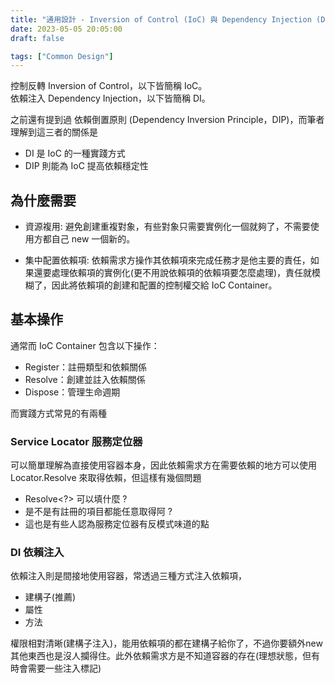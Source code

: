 ```yaml
---
title: "通用設計 - Inversion of Control (IoC) 與 Dependency Injection (DI)"
date: 2023-05-05 20:05:00
draft: false

tags: ["Common Design"]
---
```


控制反轉 Inversion of Control，以下皆簡稱 IoC。     
依賴注入 Dependency Injection，以下皆簡稱 DI。

之前還有提到過 依賴倒置原則 (Dependency Inversion Principle，DIP)，而筆者理解到這三者的關係是
- DI 是 IoC 的一種實踐方式
- DIP 則能為 IoC 提高依賴穩定性

## 為什麼需要

- 資源複用: 
避免創建重複對象，有些對象只需要實例化一個就夠了，不需要使用方都自己 new 一個新的。

- 集中配置依賴項:
依賴需求方操作其依賴項來完成任務才是他主要的責任，如果還要處理依賴項的實例化(更不用說依賴項的依賴項要怎麼處理)，責任就模糊了，因此將依賴項的創建和配置的控制權交給 IoC Container。

## 基本操作

通常而 IoC Container 包含以下操作：
- Register：註冊類型和依賴關係
- Resolve：創建並註入依賴關係
- Dispose：管理生命週期

而實踐方式常見的有兩種

###  Service Locator 服務定位器
可以簡單理解為直接使用容器本身，因此依賴需求方在需要依賴的地方可以使用 Locator.Resolve 來取得依賴，但這樣有幾個問題
- Resolve<?> 可以填什麼 ?
- 是不是有註冊的項目都能任意取得阿 ?
- 這也是有些人認為服務定位器有反模式味道的點

### DI 依賴注入
依賴注入則是間接地使用容器，常透過三種方式注入依賴項，
-  建構子(推薦)
-  屬性
-  方法

權限相對清晰(建構子注入)，能用依賴項的都在建構子給你了，不過你要額外new 其他東西也是沒人攔得住。此外依賴需求方是不知道容器的存在(理想狀態，但有時會需要一些注入標記)
